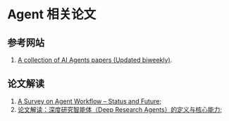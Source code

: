 # Agent 相关论文

## 参考网站

1. [A collection of AI Agents papers (Updated biweekly)](https://github.com/AI4Finance-Foundation/awesome-agent).

## 论文解读

1. [A Survey on Agent Workflow – Status and Future](A_Survey_on_Agent_Workflow%20–%20Status_and_Future.md);
2. [论文解读：深度研究智能体（Deep Research Agents）的定义与核心能力](deepresearch-agent.md);
